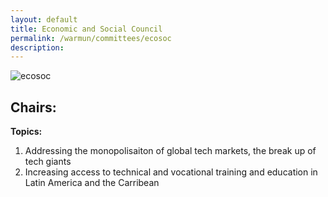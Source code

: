```yaml
---
layout: default
title: Economic and Social Council
permalink: /warmun/committees/ecosoc
description:
---
```

![ecosoc](https://user-images.githubusercontent.com/55463665/138573721-f58ba169-2b0f-40ee-8524-397692d70660.jpg)
## Chairs:
<b>Topics:</b>
<br>
  1. Addressing the monopolisaiton of global tech markets, the break up of tech giants
  2. Increasing access to technical and vocational training and education in Latin America and the Carribean
